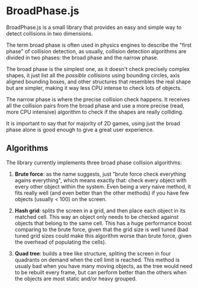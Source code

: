 # BroadPhase.js

BroadPhase.js is a small library that provides an easy and simple way to detect collisions in two dimensions.

The term broad phase is often used in physics engines to describe the "first phase" of collision detection, as usually, collision detection algorithms are divided in two phases: the broad phase and the narrow phase.

The broad phase is the simplest one, as it doesn't check precisely complex shapes, it just list all the _possible collisions_ using bounding circles, axis aligned bounding boxes, and other structures that resembles the real shape but are simpler, making it way less CPU intense to check lots of objects.

The narrow phase is where the precise collision check happens. It receives all the collision pairs from the broad phase and use a more precise (read, more CPU intensive) algorithm to check if the shapes are really colliding.

It is important to say that for majority of 2D games, using just the broad phase alone is good enough to give a great user experience.

## Algorithms

The library currently implements three broad phase collision algorithms:

1. **Brute force**: as the name suggests, just "brute force check everything agains everything", which means exactly that: check every object with every other object within the system. Even being a very naive method, it fits really well (and even better than the other methods) if you have few objects (usually < 100) on the screen.

2. **Hash grid**: splits the screen in a grid, and then place each object in its matched cell. This way an object only needs to be checked against objects that belong to the same cell. This has a huge performance boost comparing to the brute force, given that the grid size is well tuned (bad tuned grid sizes could make this algorithm worse than brute force, given the overhead of populating the cells).

3. **Quad tree**: builds a tree like structure, spliting the screen in four quadrants on demand when the cell limit is reached. This method is usualy bad when you have many moving objects, as the tree would need to be rebuilt every frame, but can perform better than the others when the objects are most static and/or heavy grouped.
